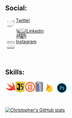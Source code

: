 
<!-- 
## iOS Developer
- 💣 currently working on projects of my own.
- 📘 currently learning back end.
- 🎎 currently looking to collaborate with other Content Creators
- 📌 2021 Goals: Become a master of Swift 
 -->

 


## Social:
<img align="left" width="34px" src="images/twitterLogo.png">[Twitter]
<br />
<br />
<img align="left" width="34px" src="images/linkinInLogoSilver.png">
[Linkedin]
<br />
<br />
<img align="left" width="34px" src="images/instagramLogo.png">
[Instagram]

<br />
<br />




## Skills: 
<img align="left" width="33px" src="images/swiftLogo.png">

<img align="left" width="30px" src="images/javascript.png">

<img align="left" width="33px" src="images/html5.png">

<img align="left" width="25px" src="images/sqllite.png">

<img align="left" width="40px" src="images/firebaseLogo.png">

<img align="left" width="40px" src="images/photoshopLogo.png">



<br />
<br />


<br />
<br />


[![Christopher's GitHub stats](https://github-readme-stats.vercel.app/api?username=DevboiDesigns&count_private=true)](https://github.com/anuraghazra/github-readme-stats)


[Linkedin]:https://www.linkedin.com/in/christopher-hicks-63682512a 
[Twitter]:https://twitter.com/devboidesigns
[Instagram]:https://www.instagram.com/infinity.christopher/
